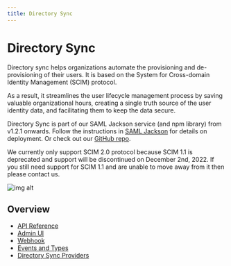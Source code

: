 ```yaml
---
title: Directory Sync
---
```


# Directory Sync

Directory sync helps organizations automate the provisioning and de-provisioning of their users. It is based on the System for Cross-domain Identity Management (SCIM) protocol.

As a result, it streamlines the user lifecycle management process by saving valuable organizational hours, creating a single truth source of the user identity data, and facilitating them to keep the data secure.

Directory Sync is part of our SAML Jackson service (and npm library) from v1.2.1 onwards. Follow the instructions in [SAML Jackson](../jackson/deploy/index.md) for details on deployment. Or check out our [GitHub repo](https://github.com/boxyhq/jackson#directory-sync).

We currently only support SCIM 2.0 protocol because SCIM 1.1 is deprecated and support will be discontinued on December 2nd, 2022. If you still need support for SCIM 1.1 and are unable to move away from it then please contact us.

![img alt](/img/dsync/directory-sync-flow.png)

## Overview

- [API Reference](api-reference)
- [Admin UI](admin-ui)
- [Webhook](webhooks)
- [Events and Types](events)
- [Directory Sync Providers](providers)
